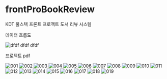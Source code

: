 # frontProBookReview
KDT  풀스텍 프론트 프로젝트 도서 리뷰 시스템

데이터 흐름도

![dfdf dfdf dfdf](https://github.com/user-attachments/assets/4b5ea2c1-d1e0-4bc6-a047-3b95e7010441)

프로젝트 pdf

![001](https://github.com/user-attachments/assets/b54bb7c7-5d5e-499d-8472-66535b36dd1f)
![002](https://github.com/user-attachments/assets/db7215b2-2a9b-4a00-a11c-751299166e7a)
![003](https://github.com/user-attachments/assets/516476fc-f299-4640-94d5-14dda32b64fa)
![004](https://github.com/user-attachments/assets/0cb86069-3451-4b90-a2f5-0f599fe4686f)
![005](https://github.com/user-attachments/assets/d572d915-cff3-465d-a2aa-5f808e5c7a58)
![006](https://github.com/user-attachments/assets/2ad87632-6b12-4fcd-8de6-8855d1dc99cf)
![007](https://github.com/user-attachments/assets/8e16242d-e6a4-4a17-8018-368d02233c72)
![008](https://github.com/user-attachments/assets/c7bd12f7-bef1-4dd0-b43b-d9a628dd16e4)
![009](https://github.com/user-attachments/assets/9fb89a80-8fff-43af-8c23-7e153947668e)
![010](https://github.com/user-attachments/assets/eab9aa81-194a-43aa-94bb-b6fe15b96ba9)
![011](https://github.com/user-attachments/assets/f10e9ca5-beb6-452c-90a0-a887302b074e)
![012](https://github.com/user-attachments/assets/20d71283-1462-4d34-8fde-b0b1f4865b81)
![013](https://github.com/user-attachments/assets/265d397d-a0fe-48eb-a9b4-71ad603331d3)
![014](https://github.com/user-attachments/assets/4f026f35-4ea1-4d5f-b601-11644b7f998c)
![015](https://github.com/user-attachments/assets/d8b3d5f8-7310-43c9-a17b-674461118fee)
![016](https://github.com/user-attachments/assets/cb3dc11f-1cdb-4c6c-98b4-361f67bd1850)
![017](https://github.com/user-attachments/assets/712571c7-92f1-4b7e-9359-8c661c667b53)
![018](https://github.com/user-attachments/assets/b0c057ab-9177-4650-b331-17a1b260977a)
![019](https://github.com/user-attachments/assets/3023f20f-e28f-43ef-b804-eb2fe5060190)
